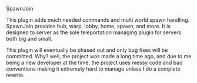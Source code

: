 SpawnJoin

This plugin adds much needed commands and multi world spawn handling. SpawnJoin provides hub, warp, lobby, home, spawn, and more.
It is designed to server as the sole teleportation managing plugin for servers both big and small.

This plugin will eventually be phased out and only bug fixes will be committed. Why? well, the project was made a long time ago, and due to me being a new developer at the time, the project uses messy code and bad conventions making it extremely hard to manage unless I do a complete rewrite.